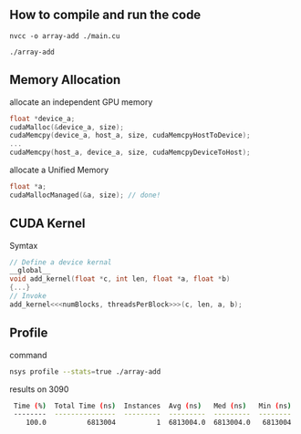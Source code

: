 ## How to compile and run the code

`nvcc -o array-add ./main.cu`

`./array-add`

## Memory Allocation

allocate an independent GPU memory
```C
float *device_a;
cudaMalloc(&device_a, size);
cudaMemcpy(device_a, host_a, size, cudaMemcpyHostToDevice);
...
cudaMemcpy(host_a, device_a, size, cudaMemcpyDeviceToHost);
```

allocate a Unified Memory
```C
float *a;
cudaMallocManaged(&a, size); // done!
```

## CUDA Kernel

Symtax
```C
// Define a device kernal
__global__
void add_kernel(float *c, int len, float *a, float *b)
{...}
// Invoke
add_kernel<<<numBlocks, threadsPerBlock>>>(c, len, a, b);
```

## Profile

command
```Bash
nsys profile --stats=true ./array-add
```

results on 3090
```Bash
 Time (%)  Total Time (ns)  Instances  Avg (ns)   Med (ns)   Min (ns)  Max (ns)  StdDev (ns)     GridXYZ         BlockXYZ                              Name
 --------  ---------------  ---------  ---------  ---------  --------  --------  -----------  --------------  --------------
    100.0          6813004          1  6813004.0  6813004.0   6813004   6813004          0.0  2048    1    1   512    1    1  add_kernel(float *, int, const float *, const float *)
```